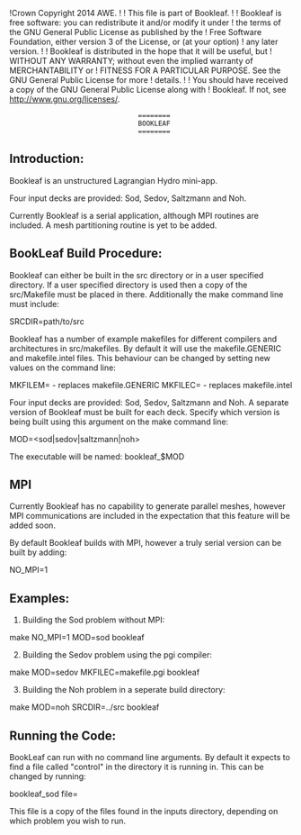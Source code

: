 !Crown Copyright 2014 AWE.
!
! This file is part of Bookleaf.
!
! Bookleaf is free software: you can redistribute it and/or modify it under
! the terms of the GNU General Public License as published by the
! Free Software Foundation, either version 3 of the License, or (at your option)
! any later version.
!
! Bookleaf is distributed in the hope that it will be useful, but
! WITHOUT ANY WARRANTY; without even the implied warranty of MERCHANTABILITY or
! FITNESS FOR A PARTICULAR PURPOSE. See the GNU General Public License for more
! details.
!
! You should have received a copy of the GNU General Public License along with
! Bookleaf. If not, see http://www.gnu.org/licenses/.


                                    ========
                                    BOOKLEAF
                                    ========

Introduction:
-------------
Bookleaf is an unstructured Lagrangian Hydro mini-app.

Four input decks are provided: Sod, Sedov, Saltzmann and Noh.

Currently Bookleaf is a serial application, although MPI routines are included.
A mesh partitioning routine is yet to be added.


BookLeaf Build Procedure:
-------------------------
Bookleaf can either be built in the src directory or in a user specified directory. 
If a user specified directory is used then a copy of the src/Makefile must be placed
in there. Additionally the make command line must include:

SRCDIR=path/to/src

Bookleaf has a number of example makefiles for different compilers and architectures
in src/makefiles. By default it will use the makefile.GENERIC and makefile.intel 
files. This behaviour can be changed by setting new values on the command line:

MKFILEM=<new makefile> - replaces makefile.GENERIC
MKFILEC=<new makefile> - replaces makefile.intel

Four input decks are provided: Sod, Sedov, Saltzmann and Noh. A separate version of
Bookleaf must be built for each deck. Specify which version is being built using 
this argument on the make command line:

MOD=<sod|sedov|saltzmann|noh>

The executable will be named: bookleaf_$MOD


MPI
---
Currently Bookleaf has no capability to generate parallel meshes, however MPI 
communications are included in the expectation that this feature will be added soon.

By default Bookleaf builds with MPI, however a truly serial version can be built
by adding:

NO_MPI=1



Examples:
---------
1) Building the Sod problem without MPI:

make NO_MPI=1 MOD=sod bookleaf

2) Building the Sedov problem using the pgi compiler:

make MOD=sedov MKFILEC=makefile.pgi bookleaf

3) Building the Noh problem in a seperate build directory:

make MOD=noh SRCDIR=../src bookleaf


Running the Code:
-----------------
BookLeaf can run with no command line arguments. By default it expects to find a
file called "control" in the directory it is running in. This can be changed 
by running:

bookleaf_sod file=<newfile>

This file is a copy of the files found in the inputs directory, depending on 
which problem you wish to run.

